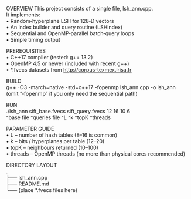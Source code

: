 OVERVIEW
This project consists of a single file, lsh_ann.cpp.  
It implements:  
• Random‑hyperplane LSH for 128‑D vectors  
• An index builder and query routine (LSHIndex)  
• Sequential and OpenMP‑parallel batch‑query loops  
• Simple timing output  
  
PREREQUISITES  
• C++17 compiler (tested: g++ 13.2)  
• OpenMP 4.5 or newer (included with recent g++)  
• *.fvecs datasets from http://corpus-texmex.irisa.fr  
  
BUILD  
g++ -O3 -march=native -std=c++17 -fopenmp lsh_ann.cpp -o lsh_ann  
(omit “‑fopenmp” if you only need the sequential path)  
  
RUN  
./lsh_ann sift_base.fvecs sift_query.fvecs 12 16 10 6  
^base file ^queries file ^L ^k ^topK ^threads  
  
PARAMETER GUIDE  
• L – number of hash tables (8–16 is common)  
• k – bits / hyperplanes per table (12–20)  
• topK – neighbours returned (10–100)  
• threads – OpenMP threads (no more than physical cores recommended)  
  
DIRECTORY LAYOUT  
.  
├── lsh_ann.cpp  
├── README.md   
└── (place *.fvecs files here)  
